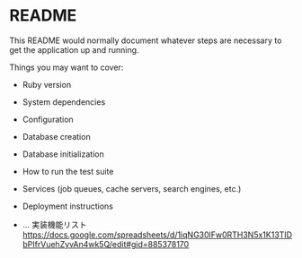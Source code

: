 # README

This README would normally document whatever steps are necessary to get the
application up and running.

Things you may want to cover:

* Ruby version

* System dependencies

* Configuration

* Database creation

* Database initialization

* How to run the test suite

* Services (job queues, cache servers, search engines, etc.)

* Deployment instructions

* ...
実装機能リスト
https://docs.google.com/spreadsheets/d/1iqNG30lFw0RTH3N5x1K13TIDbPIfrVuehZyvAn4wk5Q/edit#gid=885378170